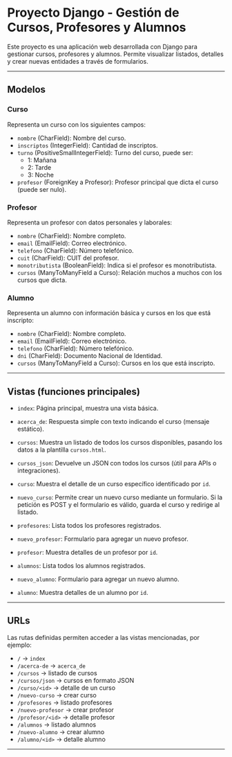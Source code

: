 # Proyecto Django - Gestión de Cursos, Profesores y Alumnos

Este proyecto es una aplicación web desarrollada con Django para gestionar cursos, profesores y alumnos. Permite visualizar listados, detalles y crear nuevas entidades a través de formularios.

---

## Modelos

### Curso
Representa un curso con los siguientes campos:

- `nombre` (CharField): Nombre del curso.
- `inscriptos` (IntegerField): Cantidad de inscriptos.
- `turno` (PositiveSmallIntegerField): Turno del curso, puede ser:
  - 1: Mañana
  - 2: Tarde
  - 3: Noche
- `profesor` (ForeignKey a Profesor): Profesor principal que dicta el curso (puede ser nulo).

### Profesor
Representa un profesor con datos personales y laborales:

- `nombre` (CharField): Nombre completo.
- `email` (EmailField): Correo electrónico.
- `telefono` (CharField): Número telefónico.
- `cuit` (CharField): CUIT del profesor.
- `monotributista` (BooleanField): Indica si el profesor es monotributista.
- `cursos` (ManyToManyField a Curso): Relación muchos a muchos con los cursos que dicta.

### Alumno
Representa un alumno con información básica y cursos en los que está inscripto:

- `nombre` (CharField): Nombre completo.
- `email` (EmailField): Correo electrónico.
- `telefono` (CharField): Número telefónico.
- `dni` (CharField): Documento Nacional de Identidad.
- `cursos` (ManyToManyField a Curso): Cursos en los que está inscripto.

---

## Vistas (funciones principales)

- `index`: Página principal, muestra una vista básica.

- `acerca_de`: Respuesta simple con texto indicando el curso (mensaje estático).

- `cursos`: Muestra un listado de todos los cursos disponibles, pasando los datos a la plantilla `cursos.html`.

- `cursos_json`: Devuelve un JSON con todos los cursos (útil para APIs o integraciones).

- `curso`: Muestra el detalle de un curso específico identificado por `id`.

- `nuevo_curso`: Permite crear un nuevo curso mediante un formulario. Si la petición es POST y el formulario es válido, guarda el curso y redirige al listado.

- `profesores`: Lista todos los profesores registrados.

- `nuevo_profesor`: Formulario para agregar un nuevo profesor.

- `profesor`: Muestra detalles de un profesor por `id`.

- `alumnos`: Lista todos los alumnos registrados.

- `nuevo_alumno`: Formulario para agregar un nuevo alumno.

- `alumno`: Muestra detalles de un alumno por `id`.

---

## URLs

Las rutas definidas permiten acceder a las vistas mencionadas, por ejemplo:

- `/` → `index`
- `/acerca-de` → `acerca_de`
- `/cursos` → listado de cursos
- `/cursos/json` → cursos en formato JSON
- `/curso/<id>` → detalle de un curso
- `/nuevo-curso` → crear curso
- `/profesores` → listado profesores
- `/nuevo-profesor` → crear profesor
- `/profesor/<id>` → detalle profesor
- `/alumnos` → listado alumnos
- `/nuevo-alumno` → crear alumno
- `/alumno/<id>` → detalle alumno

---


